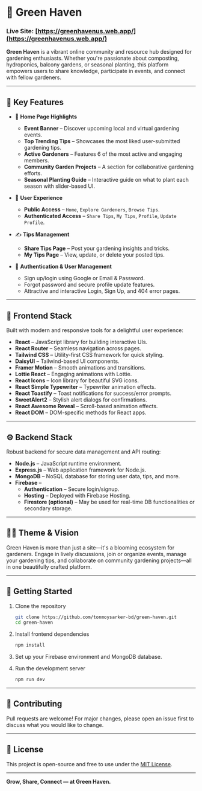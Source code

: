 # 🌿 Green Haven

### Live Site: [https://greenhavenus.web.app/](https://greenhavenus.web.app/)

**Green Haven** is a vibrant online community and resource hub designed for gardening enthusiasts. Whether you're passionate about composting, hydroponics, balcony gardens, or seasonal planting, this platform empowers users to share knowledge, participate in events, and connect with fellow gardeners.

---

## 🌟 Key Features

- 🌱 **Home Page Highlights**
  - **Event Banner** – Discover upcoming local and virtual gardening events.
  - **Top Trending Tips** – Showcases the most liked user-submitted gardening tips.
  - **Active Gardeners** – Features 6 of the most active and engaging members.
  - **Community Garden Projects** – A section for collaborative gardening efforts.
  - **Seasonal Planting Guide** – Interactive guide on what to plant each season with slider-based UI.

- 👤 **User Experience**
  - **Public Access** – `Home`, `Explore Gardeners`, `Browse Tips`.
  - **Authenticated Access** – `Share Tips`, `My Tips`, `Profile`, `Update Profile`.

- ✍️ **Tips Management**
  - **Share Tips Page** – Post your gardening insights and tricks.
  - **My Tips Page** – View, update, or delete your posted tips.

- 🔐 **Authentication & User Management**
  - Sign up/login using Google or Email & Password.
  - Forgot password and secure profile update features.
  - Attractive and interactive Login, Sign Up, and 404 error pages.

---

## 🎨 Frontend Stack

Built with modern and responsive tools for a delightful user experience:

- **React** – JavaScript library for building interactive UIs.
- **React Router** – Seamless navigation across pages.
- **Tailwind CSS** – Utility-first CSS framework for quick styling.
- **DaisyUI** – Tailwind-based UI components.
- **Framer Motion** – Smooth animations and transitions.
- **Lottie React** – Engaging animations with Lottie.
- **React Icons** – Icon library for beautiful SVG icons.
- **React Simple Typewriter** – Typewriter animation effects.
- **React Toastify** – Toast notifications for success/error prompts.
- **SweetAlert2** – Stylish alert dialogs for confirmations.
- **React Awesome Reveal** – Scroll-based animation effects.
- **React DOM** – DOM-specific methods for React apps.

---

## ⚙️ Backend Stack

Robust backend for secure data management and API routing:

- **Node.js** – JavaScript runtime environment.
- **Express.js** – Web application framework for Node.js.
- **MongoDB** – NoSQL database for storing user data, tips, and more.
- **Firebase** –  
  - **Authentication** – Secure login/signup.  
  - **Hosting** – Deployed with Firebase Hosting.  
  - **Firestore (optional)** – May be used for real-time DB functionalities or secondary storage.

---

## 🧑‍🌾 Theme & Vision

Green Haven is more than just a site—it's a blooming ecosystem for gardeners. Engage in lively discussions, join or organize events, manage your gardening tips, and collaborate on community gardening projects—all in one beautifully crafted platform.

---

## 🚀 Getting Started

1. Clone the repository  
   ```bash
   git clone https://github.com/tonmoysarker-bd/green-haven.git
   cd green-haven
   ```

2. Install frontend dependencies  
   ```bash
   npm install
   ```

3. Set up your Firebase environment and MongoDB database.

4. Run the development server  
   ```bash
   npm run dev
   ```

---

## 📌 Contributing

Pull requests are welcome! For major changes, please open an issue first to discuss what you would like to change.

---

## 🌻 License

This project is open-source and free to use under the [MIT License](LICENSE).

---

**Grow, Share, Connect — at Green Haven.**